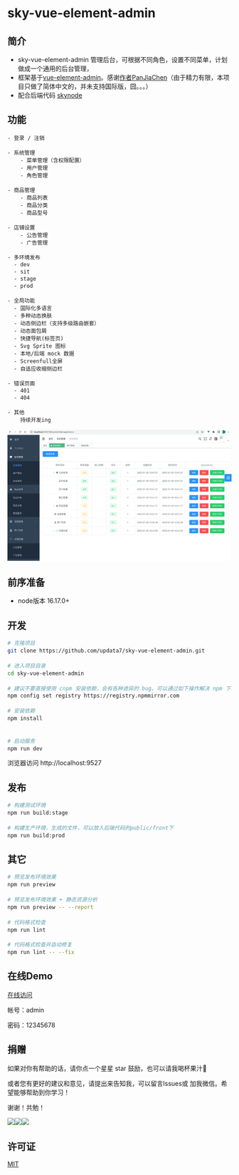 <h1>
  sky-vue-element-admin
</h1>

## 简介

- sky-vue-element-admin 管理后台，可根据不同角色，设置不同菜单，计划做成一个通用的后台管理，
- 框架基于[vue-element-admin](https://panjiachen.github.io/vue-element-admin)。感谢[作者PanJiaChen](https://github.com/PanJiaChen)（由于精力有限，本项目只做了简体中文的，并未支持国际版，囧。。。）
- 配合后端代码 [skynode](https://github.com/updata7/skynode)

## 功能

```
- 登录 / 注销

- 系统管理
	- 菜单管理（含权限配置）
	- 用户管理
	- 角色管理

- 商品管理
	- 商品列表
	- 商品分类
	- 商品型号
	
- 店铺设置
	- 公告管理
	- 广告管理
	
- 多环境发布
  - dev
  - sit
  - stage
  - prod

- 全局功能
  - 国际化多语言
  - 多种动态换肤
  - 动态侧边栏（支持多级路由嵌套）
  - 动态面包屑
  - 快捷导航(标签页)
  - Svg Sprite 图标
  - 本地/后端 mock 数据
  - Screenfull全屏
  - 自适应收缩侧边栏

- 错误页面
  - 401
  - 404
 
- 其他
	持续开发ing
```

![功能截图](./image/funcs.png)

## 前序准备

- node版本 16.17.0+

  

## 开发

```bash
# 克隆项目
git clone https://github.com/updata7/sky-vue-element-admin.git

# 进入项目目录
cd sky-vue-element-admin

# 建议不要直接使用 cnpm 安装依赖，会有各种诡异的 bug。可以通过如下操作解决 npm 下载速度慢的问题
npm config set registry https://registry.npmmirror.com

# 安装依赖
npm install


# 启动服务
npm run dev
```

浏览器访问 http://localhost:9527

## 发布

```bash
# 构建测试环境
npm run build:stage

# 构建生产环境，生成的文件，可以放入后端代码的public/front下
npm run build:prod
```

## 其它

```bash
# 预览发布环境效果
npm run preview

# 预览发布环境效果 + 静态资源分析
npm run preview -- --report

# 代码格式检查
npm run lint

# 代码格式检查并自动修复
npm run lint -- --fix
```

## 在线Demo

[在线访问](http://120.24.170.189:9011/)

帐号：admin

密码：12345678

## 捐赠

如果对你有帮助的话，请你点一个星星 star 鼓励，也可以请我喝杯果汁🍹

或者您有更好的建议和意见，请提出来告知我，可以留言Issues或 加我微信。希望能够帮助到你学习！

谢谢！共勉！

<img width="200" src="https://gitee.com/ckjiang/node-mysql-koa2/raw/main/image/wx.png"/><img width="200" src="https://gitee.com/ckjiang/node-mysql-koa2/raw/main/image/wx-pay.png"/><img width="200" src="https://gitee.com/ckjiang/node-mysql-koa2/raw/main/image/zfb-pay.png"/>

## 许可证

[MIT](https://github.com/PanJiaChen/vue-element-admin/blob/master/LICENSE)